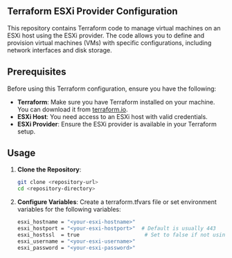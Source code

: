 ## Terraform ESXi Provider Configuration
This repository contains Terraform code to manage virtual machines on an ESXi host using the ESXi provider. The code allows you to define and provision virtual machines (VMs) with specific configurations, including network interfaces and disk storage.

## Prerequisites

Before using this Terraform configuration, ensure you have the following:

- **Terraform**: Make sure you have Terraform installed on your machine. You can download it from [terraform.io](https://www.terraform.io/downloads.html).
- **ESXi Host**: You need access to an ESXi host with valid credentials.
- **ESXi Provider**: Ensure the ESXi provider is available in your Terraform setup.

## Usage

1. **Clone the Repository**:
   ```bash
   git clone <repository-url>
   cd <repository-directory>
   ```

2. **Configure Variables**:
Create a terraform.tfvars file or set environment variables for the following variables:
    ```bash
    esxi_hostname = "<your-esxi-hostname>"
    esxi_hostport = "<your-esxi-hostport>"  # Default is usually 443
    esxi_hostssl  = true                     # Set to false if not using SSL
    esxi_username = "<your-esxi-username>"
    esxi_password = "<your-esxi-password>"
    ```


